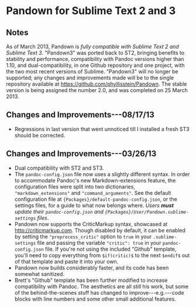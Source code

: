# Pandown for Sublime Text 2 and 3

## Notes
As of March 2013, Pandown is _fully compatible with Sublime Text 2 and Sublime Text 3_. "Pandown3" was ported back to ST2, bringing benefits to stability and performance, compatibility with Pandoc versions higher than 1.10, and dual-compatibility, in one Github repository and one project, with the two most recent versions of Sublime. "Pandown3" will no longer be supported; any changes and improvements made will be to the single repository available at <https://github.com/phyllisstein/Pandown>. The stable version is being assigned the number 2.0, and was completed on 25 March 2013.

## Changes and Improvements---08/17/13
* Regressions in last version that went unnoticed till I installed a fresh ST3 should be corrected.

## Changes and Improvements---03/26/13
* Dual compatibility with ST2 and ST3.
* The `pandoc-config.json` file now uses a slightly different syntax. In order to accommodate Pandoc's new Markdown-extensions feature, the configuration files were split into two dictionaries, `"markdown_extensions"` and `"command_arguments"`. See the default configuration file at `{Packages}/default-pandoc-config.json`, or the settings files, for a guide to what now belongs where. _Users **must** update their `pandoc-config.json` and `{Packages}/User/Pandown.sublime-settings` files_.
* Pandown now supports the CriticMarkup syntax, showcased at <http://criticmarkup.com>. Though disabled by default, it can be enabled by setting the `"preprocess_critic"` option to `true` in your `.sublime-settings` file and passing the variable `"critic": true` in your `pandoc-config.json` file. If you're not using the included "Github" template, you'll need to copy everything from `$if(critic)$` to the next `$endif$` out of that template and paste it into your own.
* Pandown now builds considerably faster, and its code has been somewhat sanitized.
* Brett's "Github" template has been further modified to increase compatibility with Pandoc. The aesthetics are all still his work, but some of the behind-the-scenes stuff has changed to improve---e.g.---code blocks with line numbers and some other small additional features.
